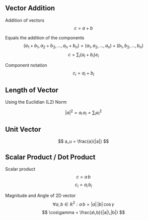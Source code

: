 ## Vector Addition

Addition of vectors
$$ c = a + b $$

Equals the addition of the components
$$ ( a_1+b_1, a_2+b_2, \ldots, a_n+b_n ) = ( a_1, a_2, \ldots, a_n ) + ( b_1, b_2, \ldots, b_n ) $$
$$ c = \sum_i (a_i + b_i) e_i $$

Component notation
$$ c_i = a_i + b_i $$

## Length of Vector

Using the Euclidian (L2) Norm

$$ |a|^2 = a_i\,a_i = \sum_i a_i^2 $$

## Unit Vector

$$ a_u = \frac{a}{|a|} $$

## Scalar Product / Dot Product

Scalar product
$$ c = a\,b $$
$$ c_i = a_i\,b_i $$

Magnitude and Angle of 2D vector
$$ \forall a,b\in\mathbb{R}^2: a\,b = |a|\,|b|\,\cos\gamma $$
$$ \cos\gamma = \frac{a\,b}{|a|\,|b|} $$
